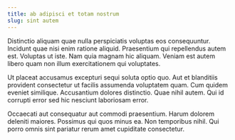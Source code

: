 ```yaml
---
title: ab adipisci et totam nostrum
slug: sint autem
---
```


Distinctio aliquam quae nulla perspiciatis voluptas eos consequuntur. Incidunt quae nisi enim ratione aliquid. Praesentium qui repellendus autem est. Voluptas ut iste. Nam quia magnam hic aliquam. Veniam est autem libero quam non illum exercitationem qui voluptates.

Ut placeat accusamus excepturi sequi soluta optio quo. Aut et blanditiis provident consectetur ut facilis assumenda voluptatem quam. Cum quidem eveniet similique. Accusantium dolores distinctio. Quae nihil autem. Qui id corrupti error sed hic nesciunt laboriosam error.

Occaecati aut consequatur aut commodi praesentium. Harum dolorem deleniti maiores. Possimus qui quos minus ea. Non temporibus nihil. Qui porro omnis sint pariatur rerum amet cupiditate consectetur.
